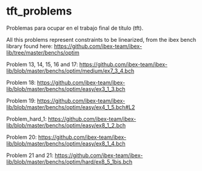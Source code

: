 # tft_problems
Problemas para ocupar en el trabajo final de título (tft).

All this problems represent constraints to be linearized, from the ibex bench library found here: https://github.com/ibex-team/ibex-lib/tree/master/benchs/optim

Problem 13, 14, 15, 16 and 17: https://github.com/ibex-team/ibex-lib/blob/master/benchs/optim/medium/ex7_3_4.bch

Problem 18: https://github.com/ibex-team/ibex-lib/blob/master/benchs/optim/easy/ex3_1_3.bch

Problem 19: https://github.com/ibex-team/ibex-lib/blob/master/benchs/optim/easy/ex4_1_5.bch#L2

Problem_hard_1: https://github.com/ibex-team/ibex-lib/blob/master/benchs/optim/easy/ex8_1_2.bch

Problem 20: https://github.com/ibex-team/ibex-lib/blob/master/benchs/optim/easy/ex8_1_4.bch

Problem 21 and 21: https://github.com/ibex-team/ibex-lib/blob/master/benchs/optim/hard/ex8_5_1bis.bch